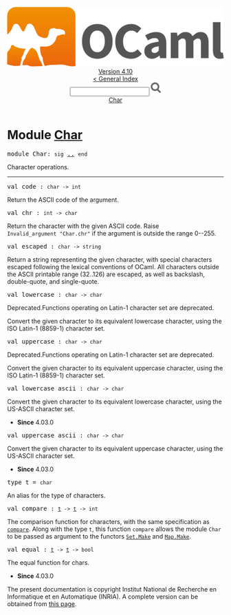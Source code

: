 <!-- ((! set title API !)) ((! set documentation !)) ((! set api !)) ((! set nobreadcrumb !)) -->
<div class="api"><header><nav class="toc brand"><a class="brand" href="https://ocaml.org/"><img src="colour-logo-gray.svg" class="svg" alt="OCaml"></a></nav><nav class="toc"><div class="toc_version"><a href="/docs" id="version-select">Version 4.10</a></div><a href="index.html">&lt; General Index</a><div class="api_search"><input type="text" name="apisearch" id="api_search" oninput="mySearch(false);" onkeypress="this.oninput();" onclick="this.oninput();" onpaste="this.oninput();">
<img src="search_icon.svg" alt="Search" class="svg" onclick="mySearch(false)"></div>
<div id="search_results"></div><div class="toc_title"><a href="#top">Char</a></div><ul></ul></nav></header>

<h1>Module <a href="type_Char.html">Char</a></h1>

<pre><span id="MODULEChar"><span class="keyword">module</span> Char</span>: <code class="code"><span class="keyword">sig</span></code> <a href="Char.html">..</a> <code class="code"><span class="keyword">end</span></code></pre><div class="info module top">
<div class="info-desc">
<p>Character operations.</p>
</div>
</div>
<hr width="100%">

<pre><span id="VALcode"><span class="keyword">val</span> code</span> : <code class="type">char -&gt; int</code></pre><div class="info ">
<div class="info-desc">
<p>Return the ASCII code of the argument.</p>
</div>
</div>

<pre><span id="VALchr"><span class="keyword">val</span> chr</span> : <code class="type">int -&gt; char</code></pre><div class="info ">
<div class="info-desc">
<p>Return the character with the given ASCII code.
   Raise <code class="code"><span class="constructor">Invalid_argument</span>&nbsp;<span class="string">"Char.chr"</span></code> if the argument is
   outside the range 0--255.</p>
</div>
</div>

<pre><span id="VALescaped"><span class="keyword">val</span> escaped</span> : <code class="type">char -&gt; string</code></pre><div class="info ">
<div class="info-desc">
<p>Return a string representing the given character,
    with special characters escaped following the lexical conventions
    of OCaml.
    All characters outside the ASCII printable range (32..126) are
    escaped, as well as backslash, double-quote, and single-quote.</p>
</div>
</div>

<pre><span id="VALlowercase"><span class="keyword">val</span> lowercase</span> : <code class="type">char -&gt; char</code></pre><div class="info ">
<div class="info-deprecated">
<span class="warning">Deprecated.</span>Functions operating on Latin-1 character set are deprecated.</div>
<div class="info-desc">
<p>Convert the given character to its equivalent lowercase character,
   using the ISO Latin-1 (8859-1) character set.</p>
</div>
</div>

<pre><span id="VALuppercase"><span class="keyword">val</span> uppercase</span> : <code class="type">char -&gt; char</code></pre><div class="info ">
<div class="info-deprecated">
<span class="warning">Deprecated.</span>Functions operating on Latin-1 character set are deprecated.</div>
<div class="info-desc">
<p>Convert the given character to its equivalent uppercase character,
   using the ISO Latin-1 (8859-1) character set.</p>
</div>
</div>

<pre><span id="VALlowercase_ascii"><span class="keyword">val</span> lowercase_ascii</span> : <code class="type">char -&gt; char</code></pre><div class="info ">
<div class="info-desc">
<p>Convert the given character to its equivalent lowercase character,
   using the US-ASCII character set.</p>
</div>
<ul class="info-attributes">
<li><b>Since</b> 4.03.0</li>
</ul>
</div>

<pre><span id="VALuppercase_ascii"><span class="keyword">val</span> uppercase_ascii</span> : <code class="type">char -&gt; char</code></pre><div class="info ">
<div class="info-desc">
<p>Convert the given character to its equivalent uppercase character,
   using the US-ASCII character set.</p>
</div>
<ul class="info-attributes">
<li><b>Since</b> 4.03.0</li>
</ul>
</div>

<pre><span id="TYPEt"><span class="keyword">type</span> <code class="type"></code>t</span> = <code class="type">char</code> </pre>
<div class="info ">
<div class="info-desc">
<p>An alias for the type of characters.</p>
</div>
</div>


<pre><span id="VALcompare"><span class="keyword">val</span> compare</span> : <code class="type"><a href="Char.html#TYPEt">t</a> -&gt; <a href="Char.html#TYPEt">t</a> -&gt; int</code></pre><div class="info ">
<div class="info-desc">
<p>The comparison function for characters, with the same specification as
    <a href="Stdlib.html#VALcompare"><code class="code">compare</code></a>.  Along with the type <code class="code">t</code>, this function <code class="code">compare</code>
    allows the module <code class="code"><span class="constructor">Char</span></code> to be passed as argument to the functors
    <a href="Set.Make.html"><code class="code"><span class="constructor">Set</span>.<span class="constructor">Make</span></code></a> and <a href="Map.Make.html"><code class="code"><span class="constructor">Map</span>.<span class="constructor">Make</span></code></a>.</p>
</div>
</div>

<pre><span id="VALequal"><span class="keyword">val</span> equal</span> : <code class="type"><a href="Char.html#TYPEt">t</a> -&gt; <a href="Char.html#TYPEt">t</a> -&gt; bool</code></pre><div class="info ">
<div class="info-desc">
<p>The equal function for chars.</p>
</div>
<ul class="info-attributes">
<li><b>Since</b> 4.03.0</li>
</ul>
</div>

<div class="copyright">The present documentation is copyright Institut National de Recherche en Informatique et en Automatique (INRIA). A complete version can be obtained from <a href="http://caml.inria.fr/pub/docs/manual-ocaml/">this page</a>.</div></div>